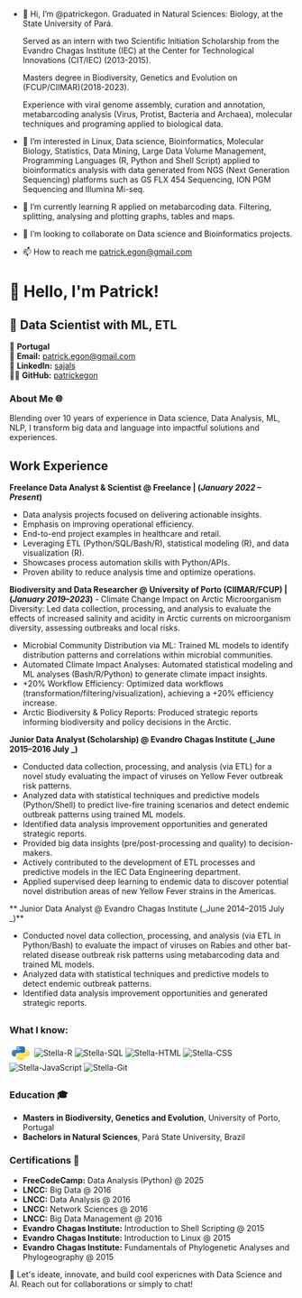 - 👋 Hi, I’m @patrickegon.
  Graduated in Natural Sciences: Biology, at the State University of Pará. 
  
  Served as an intern with two Scientific Initiation Scholarship from the Evandro Chagas Institute (IEC) at the Center for Technological Innovations (CIT/IEC) (2013-2015).
  
  Masters degree in Biodiversity, Genetics and Evolution on (FCUP/CIIMAR)(2018-2023).
  
  Experience with viral genome assembly, curation and annotation, metabarcoding analysis (Virus, Protist, Bacteria and Archaea), molecular techniques and programing applied to biological data.


- 👀 I’m interested in Linux, Data science, Bioinformatics, Molecular Biology, Statistics, Data Mining, Large Data Volume Management, Programming Languages (R, Python and Shell Script) applied to bioinformatics analysis with data generated from NGS (Next Generation Sequencing) platforms such as GS FLX 454 Sequencing, ION PGM Sequencing and Illumina Mi-seq.

- 🌱 I’m currently learning R applied on metabarcoding data. Filtering, splitting, analysing and plotting graphs, tables and maps.

- 💞️ I’m looking to collaborate on Data science and Bioinformatics projects.

- 📫 How to reach me patrick.egon@gmail.com

 # 👋 Hello, I'm Patrick!

## 🚀 Data Scientist with ML, ETL 

📍 **Portugal**  
📧 **Email:** [patrick.egon@gmail.com](mailto:patrick.egon@gmail.com)  
🔗 **LinkedIn:** [sajals](https://linkedin.com/in/patrick-egon-santos)  
👨‍💻 **GitHub:** [patrickegon](https://github.com/patrickegon)


### About Me 🌐
Blending over 10 years of experience in Data science, Data Analysis, ML, NLP, I transform big data and language into impactful solutions and experiences.


## Work Experience
**Freelance Data Analyst & Scientist @ Freelance | (_January 2022 – Present_)**
- Data analysis projects focused on delivering actionable insights.
- Emphasis on improving operational efficiency.
- End-to-end project examples in healthcare and retail.
- Leveraging ETL (Python/SQL/Bash/R), statistical modeling (R), and data visualization (R).
- Showcases process automation skills with Python/APIs.
- Proven ability to reduce analysis time and optimize operations.

**Biodiversity and Data Researcher @ University of Porto (CIIMAR/FCUP) | (_January 2019–2023_)**
​- Climate Change Impact on Arctic Microorganism Diversity: Led data collection, processing, and analysis to evaluate the effects of increased salinity and acidity in Arctic currents on microorganism diversity, assessing outbreaks and local risks. 
- Microbial Community Distribution via ML: Trained ML models to identify distribution patterns and correlations within microbial communities.
- Automated Climate Impact Analyses: Automated statistical modeling and ML analyses (Bash/R/Python) to generate climate impact insights.
- +20% Workflow Efficiency: Optimized data workflows (transformation/filtering/visualization), achieving a +20% efficiency increase.
- Arctic Biodiversity & Policy Reports: Produced strategic reports informing biodiversity and policy decisions in the Arctic.

**Junior Data Analyst (Scholarship) @ Evandro Chagas Institute  (_June 2015–2016 July _)**
- Conducted data collection, processing, and analysis (via ETL) for a novel study evaluating the impact of viruses on Yellow Fever outbreak risk patterns.
- Analyzed data with statistical techniques and predictive models (Python/Shell) to predict live-fire training scenarios and detect endemic outbreak patterns using trained ML models.
- Identified data analysis improvement opportunities and generated strategic reports.
- Provided big data insights (pre/post-processing and quality) to decision-makers.
- Actively contributed to the development of ETL processes and predictive models in the IEC Data Engineering department.
- Applied supervised deep learning to endemic data to discover potential novel distribution areas of new Yellow Fever strains in the Americas.

** Junior Data Analyst @ Evandro Chagas Institute (_June 2014–2015 July _)**
- Conducted novel data collection, processing, and analysis (via ETL in Python/Bash) to evaluate the impact of viruses on Rabies and other bat-related disease outbreak risk patterns using metabarcoding data and trained ML models. 
- Analyzed data with statistical techniques and predictive models to detect endemic outbreak patterns.
- Identified data analysis improvement opportunities and generated strategic reports. 


##

### What I know:
<div>
  <img align="center" alt="Stella-Python" height="30" width="40" src="https://raw.githubusercontent.com/devicons/devicon/master/icons/python/python-original.svg">
  <img align="center" alt="Stella-R" height="30" width="40"src="https://cdn.jsdelivr.net/gh/devicons/devicon@latest/icons/r/r-original.svg" />
  <img align="center" alt="Stella-SQL" height="30" width="40" src="https://cdn.jsdelivr.net/gh/devicons/devicon@latest/icons/azuresqldatabase/azuresqldatabase-original.svg" />
  <img align="center" alt="Stella-HTML" height="30" width="40" src="https://cdn.jsdelivr.net/gh/devicons/devicon@latest/icons/html5/html5-original-wordmark.svg" />
  <img align="center" alt="Stella-CSS" height="30" width="40" src="https://cdn.jsdelivr.net/gh/devicons/devicon@latest/icons/css3/css3-plain-wordmark.svg" />
  <img align="center" alt="Stella-JavaScript" height="30" width="40" src="https://cdn.jsdelivr.net/gh/devicons/devicon@latest/icons/javascript/javascript-original.svg" />
  <img align="center" alt="Stella-Git" height="30" width="40" src="https://cdn.jsdelivr.net/gh/devicons/devicon@latest/icons/git/git-original-wordmark.svg" />
          
          
          

</div>

##

### Education 🎓
- **Masters in Biodiversity, Genetics and Evolution**,  University of Porto, Portugal
- **Bachelors in Natural Sciences**, Pará State University, Brazil

### Certifications 📜
 - **FreeCodeCamp:** Data Analysis (Python) @ 2025
- **LNCC:**  Big Data @ 2016
- **LNCC:**  Data Analysis @ 2016
- **LNCC:**  Network Sciences @ 2016
- **LNCC:**  Big Data Management @ 2016
- **Evandro Chagas Institute:**   Introduction to Shell Scripting  @ 2015
- **Evandro Chagas Institute:**   Introduction to Linux @ 2015
- **Evandro Chagas Institute:**   Fundamentals of Phylogenetic Analyses and Phylogeography @ 2015

🔗 Let's ideate, innovate, and build cool expericnes with Data Science and AI. Reach out for collaborations or simply to chat!
<!---
patrickegon/patrickegon is a ✨ special ✨ repository because its `README.md` (this file) appears on your GitHub profile.
You can click the Preview link to take a look at your changes.
--->
